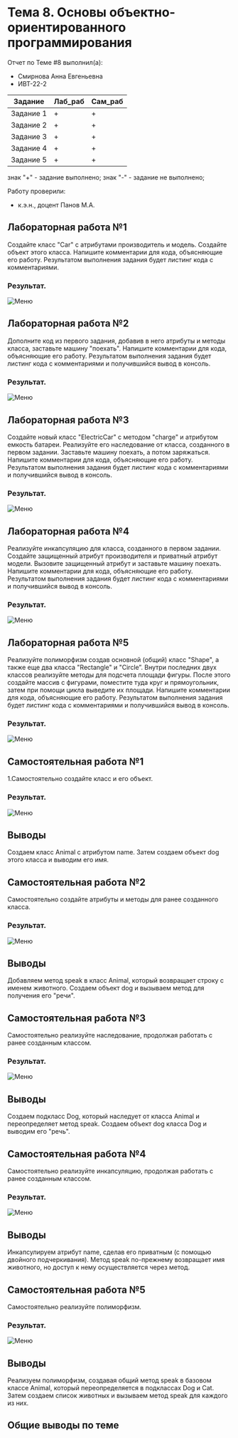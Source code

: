 # Тема 8. Основы объектно-ориентированного программирования
Отчет по Теме #8 выполнил(а):
- Смирнова Анна Евгеньевна
- ИВТ-22-2

| Задание | Лаб_раб | Сам_раб |
| ------ | ------ | ------ |
| Задание 1 | + | + |
| Задание 2 | + | + |
| Задание 3 | + | + |
| Задание 4 | + | + |
| Задание 5 | + | + |


знак "+" - задание выполнено; знак "-" - задание не выполнено;

Работу проверили:
- к.э.н., доцент Панов М.А.

## Лабораторная работа №1
Создайте класс "Car" с атрибутами производитель и модель. Создайте объект этого класса. Напишите комментарии для кода, объясняющие его работу. Результатом выполнения задания будет листинг кода с комментариями.

### Результат.
![Меню]()

## Лабораторная работа №2
Дополните код из первого задания, добавив в него атрибуты и методы класса, заставьте машину "поехать". Напишите комментарии для кода, объясняющие его работу. Результатом выполнения задания будет листинг кода с комментариями и получившийся вывод в консоль.

### Результат.
![Меню]()

## Лабораторная работа №3
Создайте новый класс "ElectricCar" с методом "charge" и атрибутом емкость батареи. Реализуйте его наследование от класса, созданного в первом задании. Заставьте машину поехать, а потом заряжаться. Напишите комментарии для кода, объясняющие его работу. Результатом выполнения задания будет листинг кода с комментариями и получившийся вывод в консоль.
### Результат.
![Меню]()

 
## Лабораторная работа №4
Реализуйте инкапсуляцию для класса, созданного в первом задании. Создайте защищенный атрибут производителя и приватный атрибут модели. Вызовите защищенный атрибут и заставьте машину поехать. Напишите комментарии для кода, объясняющие его работу.
Результатом выполнения задания будет листинг кода с комментариями и получившийся вывод в консоль.
### Результат.
![Меню]()

## Лабораторная работа №5
Реализуйте полиморфизм создав основной (общий) класс "Shape", а также еще два класса "Rectangle" и "Circle”. Внутри последних двух классов реализуйте методы для подсчета площади фигуры. После этого создайте массив с фигурами, поместите туда круг и прямоугольник, затем при помощи цикла выведите их площади. Напишите комментарии для кода, объясняющие его работу. Результатом выполнения задания будет листинг кода с комментариями и получившийся вывод в консоль.
### Результат.
![Меню]()


## Самостоятельная работа №1
1.Самостоятельно создайте класс и его объект.
### Результат.
![Меню]()
## Выводы
Создаем класс Animal с атрибутом name. Затем создаем объект dog этого класса и выводим его имя.
  
## Самостоятельная работа №2
Самостоятельно создайте атрибуты и методы для ранее созданного класса.
### Результат.
![Меню]()
## Выводы
Добавляем метод speak в класс Animal, который возвращает строку с именем животного. Создаем объект dog и вызываем метод для получения его "речи".
  
## Самостоятельная работа №3
Самостоятельно реализуйте наследование, продолжая работать с ранее созданным классом.
### Результат.
![Меню]()
## Выводы
Создаем подкласс Dog, который наследует от класса Animal и переопределяет метод speak. Создаем объект dog класса Dog и выводим его "речь".
  
## Самостоятельная работа №4
Самостоятельно реализуйте инкапсуляцию, продолжая работать с ранее созданным классом.
### Результат.
![Меню]()
## Выводы
Инкапсулируем атрибут name, сделав его приватным (с помощью двойного подчеркивания). Метод speak по-прежнему возвращает имя животного, но доступ к нему осуществляется через метод.
  
## Самостоятельная работа №5
Самостоятельно реализуйте полиморфизм.
### Результат.
![Меню]()
## Выводы
Реализуем полиморфизм, создавая общий метод speak в базовом классе Animal, который переопределяется в подклассах Dog и Cat. Затем создаем список животных и вызываем метод speak для каждого из них.
  

## Общие выводы по теме

